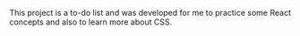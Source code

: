 This project is a to-do list and was developed for me to practice some React concepts and also to learn more about CSS.
